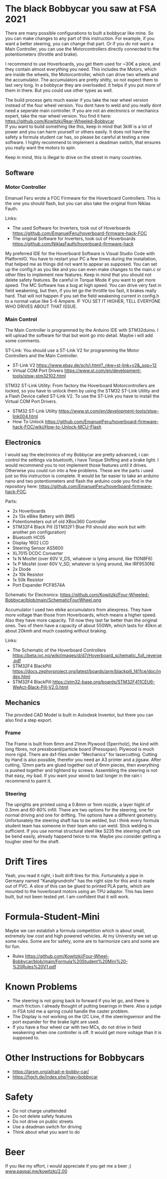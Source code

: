 # The black Bobbycar you saw at FSA 2021
There are many possible configurations to built a bobbycar like mine. So you can make changes to any part of this instruction. For example, if you want a better steering, you can change that part. Or if you do not want a Main Controller, you can use the Motorcontrollers directly connected to the potentiometers (throttle and brake).

I recommend to use Hoverboards, you get them used for ~30€ a piece, and they contain almost everything you need. This includes the Motors, which are inside the wheels, the Motorcontroller, which can drive two wheels and the accumulator.
The accumulators are pretty shitty, so not expect them to last very long. In a bobbycar they are overloaded. It helps if you put more of them in there. But you could use other types as well.

The build process gets much easier if you take the rear wheel version instead of the four wheel version. You dont have to weld and you really dont need a seperate main controller. If you are not an electronics or mechanics expert, take the rear wheel version. You find it here: https://github.com/Kowitzki/Rear-Wheeled-Bobbycar  
If you want to build something like this, keep in mind that 3kW is a lot of power and you can harm yourself or others easily. It does not have the safety a formula student car has, so please be careful at testing a new software. I highly recommend to implement a deadman switch, that ensures you really want the motors to spin.

Keep in mind, this is illegal to drive on the street in many countries.

## Software

### Motor Controller
Emanuel Feru wrote a FOC Firmware for the Hoverboard Controllers. This is the one you should flash, but you can also take the original from Niklas Fauth.

Links:
- The used Software for Inverters, took out of Hoverboards https://github.com/EmanuelFeru/hoverboard-firmware-hack-FOC
- The original Software for Inverters, took out of Hoverboards https://github.com/NiklasFauth/hoverboard-firmware-hack

My preferred IDE for the Hoverboard Software is Visual Studio Code with PlatformIO. You have to restart your PC a few times during the installation, that helped me as things did not want to appear as supposed. You can set up the config.h as you like and you can even make changes to the main.c or other files to implement new features. Keep in mind that you should not delete safety features.
Be careful in Torque Mode if you want to get more speed. The MC Software has a bug at high speed. You can drive very fast in field weakening, but then, if you let go the throttle too fast, it brakes really hard. That will not happen if you set the field weakening current in config.h to a normal value like 5-6 Ampere. IF YOU SET IT HIGHER, TELL EVERYONE WHO DRIVES ABOUT THAT ISSUE. 

### Main Control
The Main Controller is programmed by the Arduino IDE with STM32duino. I will upload the software for that but wont go into detail. Maybe i will add some comments.

ST-Link:
You should use a ST-Link V2 for programming the Motor Controllers and the Main Controller.
- ST-Link V2 https://www.ebay.de/sch/i.html?_nkw=st-link+v2&_sop=12
- Virtual COM Port Drivers https://www.st.com/en/development-tools/stsw-stm32102.html

STM32 ST-Link Utility:
From factory the Hoverboard Motorcontrollers are locked, so you have to unlock them by using the STM32 ST-Link Utility and a Flash Device called ST-Link V2. To use the ST-Link you have to install the Virtual COM Port Drivers.
- STM32 ST-Link Utility https://www.st.com/en/development-tools/stsw-link004.html
- How To Unlock https://github.com/EmanuelFeru/hoverboard-firmware-hack-FOC/wiki/How-to-Unlock-MCU-Flash


## Electronics
I would say the electronics of my Bobbycar are pretty advanced, i can control the settings via bluetooth, i have Torque Shifting and a brake light. I would recommend you to not implement those features until it drives. Otherwise you could run into a few problems. These are the parts i used just so this instruction is complete. It would be far easier to take an arduino nano and two potentiometers and flash the arduino code you find in the repository here: https://github.com/EmanuelFeru/hoverboard-firmware-hack-FOC.

Parts:
- 2x Hoverboards
- 2x 13s eBike Battery with BMS
- Potentiometers out of old XBox360 Controller
- STM32F4 Black Pill (STM32F1 Blue Pill should also work but with another pin configuration)
- Bluetooth HC05
- Display 1602 LCD
- Steering Sensor AS5600
- XL7015 DCDC Converter
- 1x N Mosfet (over 60V V_DS, whatever is lying around, like 110N8F6)
- 1x P Mosfet (over 60V V_SD, whatever is lying around, like IRF9530N)
- 2x Diode
- 2x 10k Resistor
- 1x 50k Resistor
- Port Expander PCF8574A

Schematic for Electronics: https://github.com/Kowitzki/Four-Wheeled-Bobbycar/blob/main/SchematicFourWheel.png


Accumulator
I used two ebike accumulators from aliexpress. They have more voltage than those from Hoverboards, which means a higher speed. Also they have more capacity. Till now they last far better than the original ones.
Two of them have a capacity of about 550Wh, which lasts for 40km at about 20kmh and much coasting without braking.

Links:
- The Schematic of the Hoverboard Controllers https://beta.ivc.no/wiki/images/d/d7/Hoverboard_schematic_full_reverse.pdf
- STM32F4 BlackPill https://docs.zephyrproject.org/latest/boards/arm/blackpill_f411ce/doc/index.html
- STM32F4 BlackPill https://stm32-base.org/boards/STM32F411CEU6-WeAct-Black-Pill-V2.0.html


## Mechanics
The provided CAD Model is built in Autodesk Inventor, but there you can also find a step export.

### Frame
The Frame is built from 6mm and 21mm Plywood (Sperrholz), the kind with long fibres, not pressboard/particle board (Pressspan). Plywood is much more rigid.
There are dxf-files under "Mechanics" for lasercutting. Cutting by Hand is also possible, therefor you need an A3 printer and a jigsaw.
After cutting, 12mm parts are glued together out of 6mm pieces, then everything is pushed together and tightend by screws. Assembling the steering is not that easy, my bad.
If you want your wood to last longer in the rain i recommend to paint it.

### Steering
The uprights are printed using a 0.8mm or 1mm nozzle, a layer hight of 0.3mm and 60-80% infill. There are two options for the steering, one for normal driving and one for drifting. The options have a different geometry.
Unfortunately the steering shaft has to be welded, but i think every formula student team has someone in their team who can weld. Stick welding is sufficient.
If you use normal structural steel like S235 the steering shaft can be bend easily, already happend twice to me. Maybe you consider getting a tougher steel for the shaft.



# Drift Tires
Yeah, you read it right, i built drift tires for this. Fortunately a pipe in Germany named "Kanalgrundrohr" has the right size for this and is made out of PVC. A slice of this can be glued to printed PLA parts, which are mounted to the hoverboard motors using an TPU adaptor. This has been built, but not been tested yet. I am confident that it will work.



# Formula-Student-Mini
Maybe we can establish a formula competition which is about small, extremely low cost and high powered vehicles. At my University we set up some rules. Some are for safety, some are to harmonize cars and some are for fun.
- Rules https://github.com/Kowitzki/Four-Wheel-Bobbycar/blob/main/Formula%20Student%20Mini%20-%20Rules%20V1.pdf



# Known Problems
- The steering is not going back to forward if you let go, and there is much friction. I already thought of putting bearings in there. Also a judge in FSA told me a spring could handle the caster problem.
- The Display is not working on the I2C Line, if the steeringsensor and the port expander for the brake light are used.
- If you have a four wheel car with two MCs, do not drive in field weakening when one controller is off. It would get more voltage than it is supposed to.



# Other Instructions for Bobbycars
- https://larsm.org/allrad-e-bobby-car/
- https://figch.de/index.php?nav=bobbycar



# Safety
- Do not charge unattended
- Do not delete safety features
- Do not drive on public streets
- Use a deadman switch for driving
- Think about what you want to do



# Beer
If you like my effort, i would appreciate if you get me a beer ;)
www.paypal.me/kowitzki/2.00
